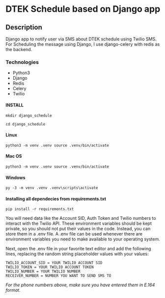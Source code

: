 # DTEK Schedule based on Django app

## Description

Django app to notify user via SMS about DTEK schedule using Twilio SMS.
For Scheduling the message using Django, I use django-celery with redis as the backend.

### Technologies

- Python3
- Django
- Redis
- Celery
- Twilio

#### INSTALL

```shell
mkdir django_schedule

cd django_schedule
```

#### Linux

```shell 
python3 -m venv .venv source .venv/bin/activate
```

#### Mac OS
```shell
python3 -m venv .venv source .venv/bin/activate
```
#### Windows
```shell
py -3 -m venv .venv .venv\scripts\activate
```
#### Installing all dependecies from requirements.txt
```shell
pip install -r requirements.txt
```

You will need data like the Account SID, Auth Token and Twilio numbers to interact with the Twilio API.
These environment variables should be kept private, so you should not put their values in the code.
Instead, you can store them in a .env file.
A .env file can be used whenever there are environment variables you need to make available to your operating system.

Next, open the .env file in your favorite text editor and add the following lines, replacing the random string placeholder values with your values:

```env
TWILIO_ACCOUNT_SID = YOUR TWILIO ACCOUNT SID
TWILIO_TOKEN = YOUR TWILIO ACCOUNT TOKEN
TWILIO_NUMBER = YOUR TWILIO NUMBER
RECEIVER_NUMBER = NUMBER YOU WANT TO SEND SMS TO
```

_For the phone numbers above, make sure you have entered them in E.164 format._
